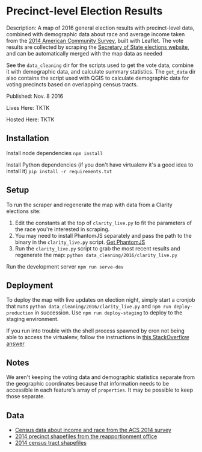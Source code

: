 Precinct-level Election Results
===============================
Description: A map of 2016 general election results with precinct-level data, combined with demographic data about race and average income taken from the [2014 American Community Survey](http://factfinder.census.gov/faces/nav/jsf/pages/index.xhtml), built with Leaflet. The vote results are collected by scraping the [Secretary of State elections website](http://results.enr.clarityelections.com/GA/62848/174629/en/md_data.html?cid=30310&), and can be automatically merged with the map data as needed

See the `data_cleaning` dir for the scripts used to get the vote data, combine it with demographic data, and calculate summary statistics. The `get_data` dir also contains the script used with QGIS to calculate demographic data for voting precincts based on overlapping census tracts.

Published: Nov. 8 2016

Lives Here: TKTK

Hosted Here: TKTK

Installation
---
Install node dependencies
`npm install`

Install Python dependencies (if you don't have virtualenv it's a good idea to install it)
`pip install -r requirements.txt`

Setup
---
To run the scraper and regenerate the map with data from a Clarity elections site:

1. Edit the constants at the top of `clarity_live.py` to fit the parameters of the race you're interested in scraping.
2. You may need to install PhantomJS separately and pass the path to the binary in the `clarity_live.py` script. [Get PhantomJS](phantomjs.org)
3. Run the `clarity_live.py` script to grab the most recent results and regenerate the map: `python data_cleaning/2016/clarity_live.py`

Run the development server
`npm run serve-dev`


Deployment
---
To deploy the map with live updates on election night, simply start a cronjob that runs `python data_cleaning/2016/clarity_live.py` and `npm run deploy-production` in succession. Use `npm run deploy-staging` to deploy to the staging environment. 

If you run into trouble with the shell process spawned by cron not being able to access the virtualenv, follow the instructions in [this StackOverflow answer](http://stackoverflow.com/a/2924295/4599578)

Notes
---
We aren't keeping the voting data and demographic statistics separate from the geographic coordinates because that information needs to be accessible in each feature's array of `properties`. It may be possible to keep those separate.

Data
---
* [Census data about income and race from the ACS 2014 survey](http://factfinder.census.gov/faces/nav/jsf/pages/index.xhtml)
* [2014 precinct shapefiles from the reapportionment office](http://www.legis.ga.gov/Joint/reapportionment/en-US/default.aspx)
* [2014 census tract shapefiles](ftp://ftp2.census.gov/geo/tiger/TIGER2014/TRACT/)
